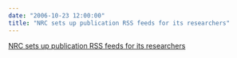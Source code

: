 ```yaml
---
date: "2006-10-23 12:00:00"
title: "NRC sets up publication RSS feeds for its researchers"
---
```


[NRC sets up publication RSS feeds for its researchers](/lemire/blog/2006/10-23-nrc-sets-up-publication-rss-feeds-for-its-researchers)


